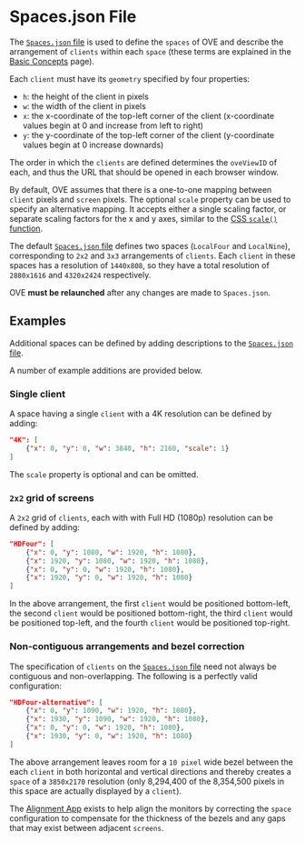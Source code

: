 # Spaces.json File

The [`Spaces.json` file](https://github.com/ove/ove/blob/master/packages/ove-core/src/client/Spaces.json) is used to define the `spaces` of OVE and describe the arrangement of `clients` within each `space` (these terms are explained in the [Basic Concepts](BASIC_CONCEPTS.md) page). 

Each `client` must have its `geometry` specified by four properties:

* `h`: the height of the client in pixels
* `w`: the width of the client in pixels
* `x`: the x-coordinate of the top-left corner of the client (x-coordinate values begin at 0 and increase from left to right)
* `y`: the y-coordinate of the top-left corner of the client (y-coordinate values begin at 0 increase downards)

The order in which the `clients` are defined determines the `oveViewID` of each, and thus the URL that should be opened in each browser window.

By default, OVE assumes that there is a one-to-one mapping between `client` pixels and `screen` pixels. The optional `scale` property can be used to specify an alternative mapping. It accepts either a single scaling factor, or separate scaling factors for the x and y axes, similar to the [CSS `scale()` function](https://developer.mozilla.org/en-US/docs/Web/CSS/transform-function/scale#Syntax).

The default [`Spaces.json` file](https://github.com/ove/ove/blob/master/packages/ove-core/src/client/Spaces.json) defines two spaces (`LocalFour` and `LocalNine`), corresponding to `2x2` and `3x3` arrangements of `clients`. Each `client` in these spaces has a resolution of `1440x808`, so they have a total resolution of `2880x1616` and `4320x2424` respectively.

OVE **must be relaunched** after any changes are made to `Spaces.json`.


## Examples

Additional spaces can be defined by adding descriptions to the [`Spaces.json` file](https://github.com/ove/ove/blob/master/packages/ove-core/src/client/Spaces.json).  

A number of example additions are provided below.

### Single client

A space having a single `client` with a 4K resolution can be defined by adding:

```json
"4K": [
    {"x": 0, "y": 0, "w": 3840, "h": 2160, "scale": 1}
]
```

The `scale` property is optional and can be omitted.

### `2x2` grid of screens

A `2x2` grid of `clients`, each with with Full HD (1080p) resolution can be defined by adding:

```json
"HDFour": [
    {"x": 0, "y": 1080, "w": 1920, "h": 1080},
    {"x": 1920, "y": 1080, "w": 1920, "h": 1080},
    {"x": 0, "y": 0, "w": 1920, "h": 1080},
    {"x": 1920, "y": 0, "w": 1920, "h": 1080}
]
```

In the above arrangement, the first `client` would be positioned bottom-left, the second `client` would be positioned bottom-right, the third `client` would be positioned top-left, and the fourth `client` would be positioned top-right.

### Non-contiguous arrangements and bezel correction

The specification of `clients` on the [`Spaces.json` file](https://github.com/ove/ove/blob/master/packages/ove-core/src/client/Spaces.json) need not always be contiguous and non-overlapping. The following is a perfectly valid configuration:

```json
"HDFour-alternative": [
    {"x": 0, "y": 1090, "w": 1920, "h": 1080},
    {"x": 1930, "y": 1090, "w": 1920, "h": 1080},
    {"x": 0, "y": 0, "w": 1920, "h": 1080},
    {"x": 1930, "y": 0, "w": 1920, "h": 1080}
]
```

The above arrangement leaves room for a `10 pixel` wide bezel between the each `client` in both horizontal and vertical directions and thereby creates a `space` of a `3850x2170` resolution (only 8,294,400 of the 8,354,500 pixels in this space are actually displayed by a `client`). 

The [Alignment App](../ove-apps/packages/ove-app-alignment/README.md) exists to help align the monitors by correcting the `space` configuration to compensate for the thickness of the bezels and any gaps that may exist between adjacent `screens`.
